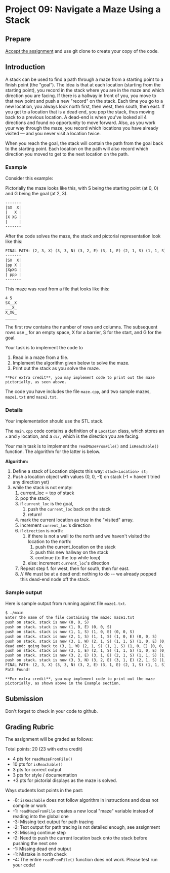 # Project 09: Navigate a Maze Using a Stack

## Prepare

[Accept the assignment]() and use git clone to create your copy of the code.

## Introduction

A stack can be used to find a path through a maze from a starting point to a finish point (the "goal"). The idea is that at each location (starting from the starting point), you record in the stack where you are in the maze and which direction you are facing. If there is a hallway in front of you, you move to that new point and push a new "record" on the stack. Each time you go to a new location, you always look north first, then west, then south, then east. If you get to a location that is a dead end, you pop the stack, thus moving back to a previous location. A dead-end is when you've looked all 4 directions and found no opportunity to move forward. Also, as you work your way through the maze, you record which locations you have already visited — and you never visit a location twice.

When you reach the goal, the stack will contain the path from the goal back to the starting point. Each location on the path will also record which direction you moved to get to the next location on the path.

### Example

Consider this example:

Pictorially the maze looks like this, with S being the starting point (at 0, 0) and G being the goal (at 2, 3).

```default
-------
|SX  X|
|   X |
|X XG |
|     |
-------
```

After the code solves the maze, the stack and pictorial representation look like this:

```default
FINAL PATH: (2, 3, X) (3, 3, N) (3, 2, E) (3, 1, E) (2, 1, S) (1, 1, S) (1, 0, E) (0, 0, S)
-------
|SX  X|
|pp X |
|XpXG |
| ppp |
-------
```

This maze was read from a file that looks like this:

``` default
4 5
SX__X
___X_
X_XG_
_____
```

The first row contains the number of rows and columns. The subsequent rows use \_ for an empty space, X for a barrier, S for the start, and G for the goal.

Your task is to implement the code to

1. Read in a maze from a file.
2. Implement the algorithm given below to solve the maze.
3. Print out the stack as you solve the maze.

```{important} Extra credit
**For extra credit**, you may implement code to print out the maze pictorially, as seen above.
```

The code you have includes the file `maze.cpp`, and two sample mazes, `maze1.txt` and `maze2.txt`.

### Details

Your implementation should use the STL stack.

The `main.cpp` code contains a definition of a `Location` class, which stores an `x` and `y` location, and a `dir`, which is the direction you are facing.

Your main task is to implement the `readMazeFromFile()` and `isReachable()` function. The algorithm for the latter is below.

**Algorithm:**

1. Define a stack of Location objects this way: `stack<Location> st;`
2. Push a location object with values (0, 0, -1) on stack (-1 = haven't tried any direction yet)
3. while the stack is not empty:
    1. current_loc = top of stack
    2. pop the stack;
    3. if `current_loc` is the goal,
        1. push the `current_loc` back on the stack
        2. return!
    4. mark the current location as true in the "visited" array.
    5. increment `current_loc`'s direction
    6. if `direction` is north:
        1. if there is not a wall to the north and we haven't visited the location to the north:
            1. push the current_location on the stack
            2. push this new hallway on the stack
            3. continue (to the top while loop)
        2. else: increment `current_loc`'s direction
    7. Repeat step f. for west, then for south, then for east.
    8. // We must be at a dead end: nothing to do -- we already popped this dead-end node off the stack.

### Sample output

Here is sample output from running against file `maze1.txt`.

```default
$ ./main
Enter the name of the file containing the maze: maze1.txt
push on stack. stack is now (0, 0, S)
push on stack. stack is now (1, 0, E) (0, 0, S)
push on stack. stack is now (1, 1, S) (1, 0, E) (0, 0, S)
push on stack. stack is now (2, 1, S) (1, 1, S) (1, 0, E) (0, 0, S)
push on stack. stack is now (3, 1, W) (2, 1, S) (1, 1, S) (1, 0, E) (0, 0, S)
dead end: going back to (3, 1, W) (2, 1, S) (1, 1, S) (1, 0, E) (0, 0, S)
push on stack. stack is now (3, 1, E) (2, 1, S) (1, 1, S) (1, 0, E) (0, 0, S)
push on stack. stack is now (3, 2, E) (3, 1, E) (2, 1, S) (1, 1, S) (1, 0, E) (0, 0, S)
push on stack. stack is now (3, 3, N) (3, 2, E) (3, 1, E) (2, 1, S) (1, 1, S) (1, 0, E) (0, 0, S)
FINAL PATH: (2, 3, X) (3, 3, N) (3, 2, E) (3, 1, E) (2, 1, S) (1, 1, S) (1, 0, E) (0, 0, S)
Path Found!
```

```{important} Extra credit
**For extra credit**, you may implement code to print out the maze pictorially, as shown above in the Example section.
```

## Submission

Don't forget to check in your code to github.

## Grading Rubric

The assignment will be graded as follows:

Total points: 20 (23 with extra credit)

- 4 pts for `readMazeFromFile()`
- 10 pts for `isReachable()`
- 3 pts for correct output
- 3 pts for style / documentation
- +3 pts for pictorial displays as the maze is solved.

Ways students lost points in the past:

- -8: `isReachable` does not follow algorithm in instructions and does not compile or work
- -1: `readMazeFromFile` creates a new local "maze" variable instead of reading into the global one
- -3: Missing text output for path tracing
- -2: Text output for path tracing is not detailed enough, see assignment
- -2: Missing continue step
- -2: Need to push the current location back onto the stack before pushing the next one
- -1: Missing dead end output
- -1: Mistake in north check
- -4: The entire `readFromFile()` function does not work. Please test run your code!
